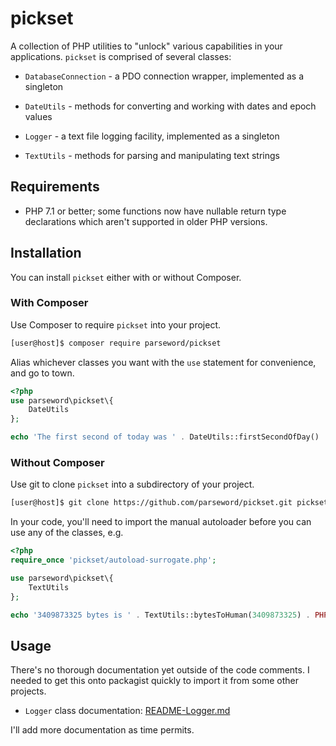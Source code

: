 # pickset
A collection of PHP utilities to "unlock" various capabilities in your 
applications. `pickset` is comprised of several classes:

* `DatabaseConnection` - a PDO connection wrapper, implemented as a singleton

* `DateUtils` - methods for converting and working with dates and epoch values

* `Logger` - a text file logging facility, implemented as a singleton

* `TextUtils` - methods for parsing and manipulating text strings

## Requirements

* PHP 7.1 or better; some functions now have nullable return type declarations 
which aren't supported in older PHP versions.

## Installation

You can install `pickset` either with or without Composer.

### With Composer

Use Composer to require `pickset` into your project.

```bash
[user@host]$ composer require parseword/pickset
```

Alias whichever classes you want with the `use` statement for convenience, and 
go to town.

```php
<?php
use parseword\pickset\{
    DateUtils
};

echo 'The first second of today was ' . DateUtils::firstSecondOfDay() . PHP_EOL;
```

### Without Composer

Use git to clone `pickset` into a subdirectory of your project.

```bash
[user@host]$ git clone https://github.com/parseword/pickset.git pickset
```

In your code, you'll need to import the manual autoloader before you can use 
any of the classes, e.g.

```php
<?php
require_once 'pickset/autoload-surrogate.php';

use parseword\pickset\{
    TextUtils
};

echo '3409873325 bytes is ' . TextUtils::bytesToHuman(3409873325) . PHP_EOL;
```

## Usage

There's no thorough documentation yet outside of the code comments. I needed 
to get this onto packagist quickly to import it from some other projects.

* `Logger` class documentation: [README-Logger.md](https://github.com/parseword/pickset/blob/master/README-Logger.md)

I'll add more documentation as time permits.
